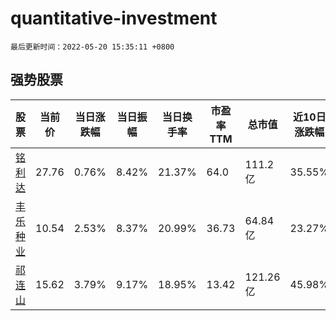 # quantitative-investment

`最后更新时间：2022-05-20 15:35:11 +0800`

## 强势股票

|股票|当前价|当日涨跌幅|当日振幅|当日换手率|市盈率TTM|总市值|近10日涨跌幅|
|----|----|----|----|----|----|----|----|
|[铭利达](https://xueqiu.com/S/SZ301268)|27.76|0.76%|8.42%|21.37%|64.0|111.2亿|35.55%|
|[丰乐种业](https://xueqiu.com/S/SZ000713)|10.54|2.53%|8.37%|20.99%|36.73|64.84亿|23.27%|
|[祁连山](https://xueqiu.com/S/SH600720)|15.62|3.79%|9.17%|18.95%|13.42|121.26亿|45.98%|
